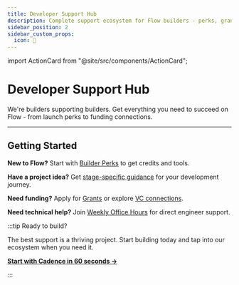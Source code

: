 ```yaml
---
title: Developer Support Hub
description: Complete support ecosystem for Flow builders - perks, grants, funding, and expert guidance
sidebar_position: 2
sidebar_custom_props:
  icon: 🚀
---
```


import ActionCard from "@site/src/components/ActionCard";

# Developer Support Hub

We're builders supporting builders. Get everything you need to succeed on Flow - from launch perks to funding connections.

<div className="grid grid-cols-1 md:grid-cols-2 lg:grid-cols-3 gap-6 mt-8">

<ActionCard
  heading="Builder Perks"
  description="Access thousands of dollars worth of credits and tools from ecosystem partners. Get Builder Gas Subsidy, Alchemy credits, QuickNode $100, and more."
  icon="builder-credits"
  iconColor="white"
  cardColor="black"
  href="builder-perks"
/>

<ActionCard
  heading="Grants & Funding"
  description="Multiple funding opportunities for projects at different stages. GrantDAO Program and Ecosystem Grants with 50k+ FLOW per round."
  icon="grants"
  iconColor="white"
  cardColor="black"
  href="grants"
/>

<ActionCard
  heading="VC Connections"
  description="Warm introductions to our network of trusted investors. 500% higher success rate than cold outreach with Flow ecosystem expertise."
  icon="vcs-&-funds"
  iconColor="white"
  cardColor="black"
  href="vcs-and-funds"
/>

<ActionCard
  heading="Weekly Office Hours"
  description="Direct access to Flow core engineers (not community volunteers). Technical support, architecture guidance, and business mentorship."
  icon="dev-office-hours"
  iconColor="white"
  cardColor="black"
  href="https://calendar.google.com/calendar/u/0/embed?src=c_47978f5cd9da636cadc6b8473102b5092c1a865dd010558393ecb7f9fd0c9ad0@group.calendar.google.com"
  target="_blank"
/>

<ActionCard
  heading="Project Growth"
  description="Stage-by-stage guidance from idea to successful product. Tailored advice and resources for your current development phase."
  icon="startup-support"
  iconColor="white"
  cardColor="black"
  href="project-growth"
/>

<ActionCard
  heading="Community Discord"
  description="24/7 peer support and real-time help. Active channels for dev questions, Cadence, EVM, and project showcases."
  icon="flow-client-library"
  iconColor="white"
  cardColor="black"
  href="https://discord.gg/flow"
  target="_blank"
/>

</div>

---

## Getting Started

**New to Flow?** Start with [Builder Perks](builder-perks) to get credits and tools.

**Have a project idea?** Get [stage-specific guidance](project-growth) for your development journey.

**Need funding?** Apply for [Grants](grants) or explore [VC connections](vcs-and-funds).

**Need technical help?** Join [Weekly Office Hours](https://calendar.google.com/calendar/u/0/embed?src=c_47978f5cd9da636cadc6b8473102b5092c1a865dd010558393ecb7f9fd0c9ad0@group.calendar.google.com) for direct engineer support.

:::tip Ready to build?

The best support is a thriving project. Start building today and tap into our ecosystem when you need it.

**[Start with Cadence in 60 seconds →](https://run.dnz.dev/)**

:::
